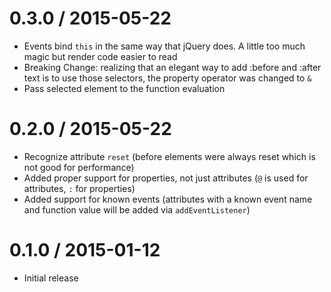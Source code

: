 0.3.0 / 2015-05-22
==================

- Events bind `this` in the same way that jQuery does. A little too much magic but render code easier to read
- Breaking Change: realizing that an elegant way to add :before and :after text is to use those selectors, the property operator was changed to `&`
- Pass selected element to the function evaluation


0.2.0 / 2015-05-22
==================

- Recognize attribute `reset` (before elements were always reset which is not good for performance)
- Added proper support for properties, not just attributes (`@` is used for attributes, `:` for properties)
- Added support for known events (attributes with a known event name and function value will be added via `addEventListener`)


0.1.0 / 2015-01-12
==================

- Initial release
